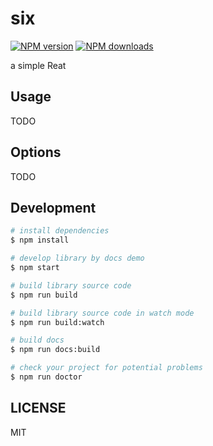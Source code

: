 # six

[![NPM version](https://img.shields.io/npm/v/six.svg?style=flat)](https://npmjs.org/package/six)
[![NPM downloads](http://img.shields.io/npm/dm/six.svg?style=flat)](https://npmjs.org/package/six)

a simple Reat 

## Usage

TODO

## Options

TODO

## Development

```bash
# install dependencies
$ npm install

# develop library by docs demo
$ npm start

# build library source code
$ npm run build

# build library source code in watch mode
$ npm run build:watch

# build docs
$ npm run docs:build

# check your project for potential problems
$ npm run doctor
```

## LICENSE

MIT
